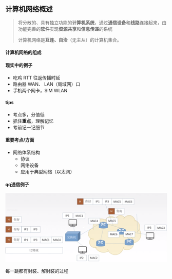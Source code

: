 ## 计算机网络概述

> 将分散的、具有独立功能的**计算机系统**，通过**通信设备**和**线路**连接起来，由功能完善的**软件**实现**资源共享**和**信息传递**的系统
>
> 计算机网络是**互连、自治**（无主从）的计算机集合。



#### 计算机网络的组成

#### 现实中的例子

- 吃鸡 RTT 往返传播时延
- 路由器 WAN、 LAN（局域网）口
- 手机两个网卡，SIM WLAN



#### tips

- 考点多，分值低
- 抓住**重点**，理解记忆
- 考前记一记细节



#### 重要考点/方面

- 网络体系结构
  - 协议
  - 网络设备
  - 应用于典型网络（以太网）



#### qq通信例子

![image-20190406140146076](assets/image-20190406140146076.png)

每一跳都有封装、解封装的过程